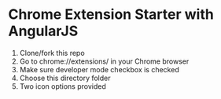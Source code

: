 # Chrome Extension Starter with AngularJS

1. Clone/fork this repo 
2. Go to chrome://extensions/ in your Chrome browser
3. Make sure developer mode checkbox is checked
4. Choose this directory folder
5. Two icon options provided
